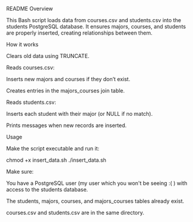 README
Overview

This Bash script loads data from courses.csv and students.csv into the students PostgreSQL database. It ensures majors, courses, and students are properly inserted, creating relationships between them.

How it works

Clears old data using TRUNCATE.

Reads courses.csv:

Inserts new majors and courses if they don’t exist.

Creates entries in the majors_courses join table.

Reads students.csv:

Inserts each student with their major (or NULL if no match).

Prints messages when new records are inserted.

Usage

Make the script executable and run it:

chmod +x insert_data.sh
./insert_data.sh


Make sure:

You have a PostgreSQL user (my user which you won't be seeing :( ) with access to the students database.

The students, majors, courses, and majors_courses tables already exist.

courses.csv and students.csv are in the same directory.
